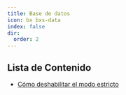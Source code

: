 ```yaml
---
title: Base de datos
icon: bx bxs-data
index: false
dir:
  order: 2
---
```


## Lista de Contenido

- [Cómo deshabilitar el modo estricto](../database/disable-strict-mode.md)
